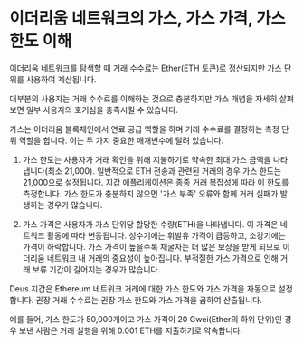 # 이더리움 네트워크의 가스, 가스 가격, 가스 한도 이해

이더리움 네트워크를 탐색할 때 거래 수수료는 Ether(ETH 토큰)로 정산되지만 가스 단위를 사용하여 계산됩니다.

대부분의 사용자는 거래 수수료를 이해하는 것으로 충분하지만 가스 개념을 자세히 살펴보면 일부 사용자의 호기심을 충족시킬 수 있습니다.

가스는 이더리움 블록체인에서 연료 공급 역할을 하며 거래 수수료를 결정하는 측정 단위 역할을 합니다. 이는 두 가지 중요한 매개변수에 달려 있습니다.

1) 가스 한도는 사용자가 거래 확인을 위해 지불하기로 약속한 최대 가스 금액을 나타냅니다(최소 21,000). 일반적으로 ETH 전송과 관련된 거래의 경우 가스 한도는 21,000으로 설정됩니다. 지갑 애플리케이션은 종종 거래 복잡성에 따라 이 한도를 측정합니다. 가스 한도가 충분하지 않으면 '가스 부족' 오류와 함께 거래 실패가 발생하는 경우가 많습니다.

2) 가스 가격은 사용자가 가스 단위당 할당한 수량(ETH)을 나타냅니다. 이 가격은 네트워크 활동에 따라 변동됩니다. 성수기에는 휘발유 가격이 급등하고, 소강기에는 가격이 하락합니다. 가스 가격이 높을수록 채굴자는 더 많은 보상을 받게 되므로 이더리움 네트워크 내 거래의 중요성이 높아집니다. 부적절한 가스 가격으로 인해 거래 보류 기간이 길어지는 경우가 많습니다.

Deus 지갑은 Ethereum 네트워크 거래에 대한 가스 한도와 가스 가격을 자동으로 설정합니다. 권장 거래 수수료는 권장 가스 한도와 가스 가격을 곱하여 산출됩니다.

예를 들어, 가스 한도가 50,000개이고 가스 가격이 20 Gwei(Ether의 하위 단위)인 경우 보낸 사람은 거래 실행을 위해 0.001 ETH를 지출하기로 약속합니다.